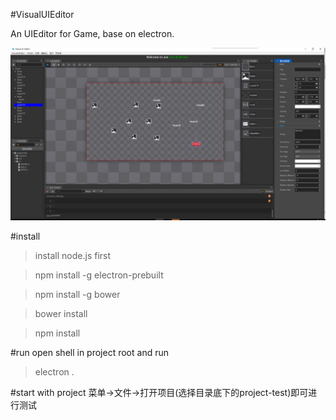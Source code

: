 #VisualUIEditor

An UIEditor for Game, base on electron.

![](./screenshot/screenprint.png)

#install
> install node.js first

> npm install -g electron-prebuilt

> npm install -g bower

> bower install

> npm install

#run
open shell in project root and run
> electron .

#start with project
菜单->文件->打开项目(选择目录底下的project-test)即可进行测试